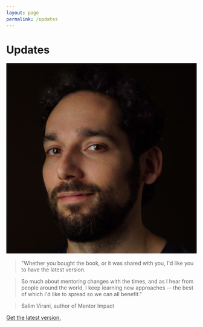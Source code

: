 ```yaml
---
layout: page
permalink: /updates
---
```


# Updates

<img src="/public/img/salim.png" class="profile">

> "Whether you bought the book, or it was shared with you, I'd like you to have the latest version.

> So much about mentoring changes with the times, and as I hear from people around the world, I keep learning new approaches -- the best of which I'd like to spread so we can all benefit."

> Salim Virani, author of Mentor Impact

<script src="https://gumroad.com/js/gumroad.js"></script>
<a class="gumroad-button" href="https://gum.co/mentorimpact/updates">Get the latest version.</a>
